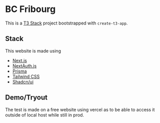 # BC Fribourg

This is a [T3 Stack](https://create.t3.gg/) project bootstrapped with `create-t3-app`.

## Stack
This website is made using
- [Next.js](https://nextjs.org)
- [NextAuth.js](https://next-auth.js.org)
- [Prisma](https://prisma.io)
- [Tailwind CSS](https://tailwindcss.com)
- [Shadcn/ui](https://ui.shadcn.com/)

## Demo/Tryout

The test is made on a free website using vercel as to be able to access it outside of local host while still in prod.